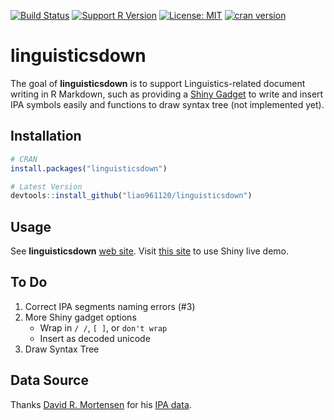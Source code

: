 <!-- README.md is generated from README.Rmd. Please edit that file -->
[![Build Status](https://travis-ci.org/liao961120/linguisticsdown.svg?branch=master)](https://travis-ci.org/liao961120/linguisticsdown) [![Support R Version](https://img.shields.io/badge/R-≥%203.4.0-blue.svg)](https://cran.r-project.org/) [![License: MIT](https://img.shields.io/badge/License-MIT-yellow.svg)](https://opensource.org/licenses/MIT) [![cran version](http://www.r-pkg.org/badges/version/linguisticsdown)](https://cran.r-project.org/web/packages/linguisticsdown/index.html)

linguisticsdown
===============

The goal of **linguisticsdown** is to support Linguistics-related document writing in R Markdown, such as providing a [Shiny Gadget](https://shiny.rstudio.com/articles/gadgets.html) to write and insert IPA symbols easily and functions to draw syntax tree (not implemented yet).

Installation
------------

``` r
# CRAN
install.packages("linguisticsdown")

# Latest Version
devtools::install_github("liao961120/linguisticsdown")
```

Usage
-----

See **linguisticsdown** [web site](https://liao961120.github.io/linguisticsdown). Visit [this site](https://liao961120.shinyapps.io/IPA-Easily-Written/) to use Shiny live demo.

To Do
-----

1.  Correct IPA segments naming errors (\#3)
2.  More Shiny gadget options
    -   Wrap in `/ /`, `[ ]`, or `don't wrap`
    -   Insert as decoded unicode
3.  Draw Syntax Tree

Data Source
-----------

Thanks [David R. Mortensen](https://github.com/dmort27) for his [IPA data](https://github.com/dmort27/epitran/blob/master/epitran/data/ipa-xsampa.csv).
